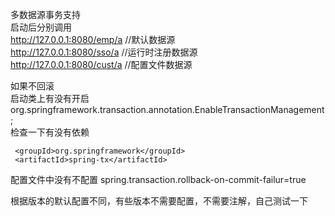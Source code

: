 多数据源事务支持  
启动后分别调用  
http://127.0.0.1:8080/emp/a         //默认数据源  
http://127.0.0.1:8080/sso/a         //运行时注册数据源  
http://127.0.0.1:8080/cust/a        //配置文件数据源  

如果不回滚  
启动类上有没有开启  
org.springframework.transaction.annotation.EnableTransactionManagement;  
检查一下有没有依赖
``` 
 <groupId>org.springframework</groupId>  
 <artifactId>spring-tx</artifactId>  
```     
配置文件中没有不配置
spring.transaction.rollback-on-commit-failur=true

根据版本的默认配置不同，有些版本不需要配置，不需要注解，自己测试一下  